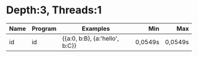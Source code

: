 # Depth:3, Threads:1
Name | Program | Examples | Min | Max
--- | --- | --- | ---: | ---:
id | id | {{a:0, b:B}, {a:'hello', b:C}} | 0,0549s | 0,0549s
